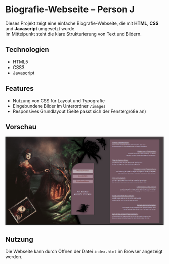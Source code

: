 # Biografie-Webseite – Person J

Dieses Projekt zeigt eine einfache Biografie-Webseite, die mit **HTML**, **CSS** und **Javascript** umgesetzt wurde.  
Im Mittelpunkt steht die klare Strukturierung von Text und Bildern.

## Technologien
- HTML5
- CSS3
- Javascript

## Features
- Nutzung von CSS für Layout und Typografie
- Eingebundene Bilder im Unterordner `/images`
- Responsives Grundlayout (Seite passt sich der Fenstergröße an)

## Vorschau
![Screenshot](images/screenshot.png)

## Nutzung
Die Webseite kann durch Öffnen der Datei `index.html` im Browser angezeigt werden.
